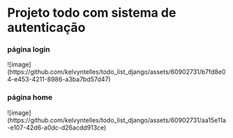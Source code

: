 # Projeto todo com sistema de autenticação

<h3>página login</h3>
![image](https://github.com/kelvyntelles/todo_list_django/assets/60902731/b7fd8e04-e453-4211-8986-a3ba7bd57d47)

<h3>página home</h3>
![image](https://github.com/kelvyntelles/todo_list_django/assets/60902731/aa15e11a-e107-42d6-a0dc-d26acdd913ce)



